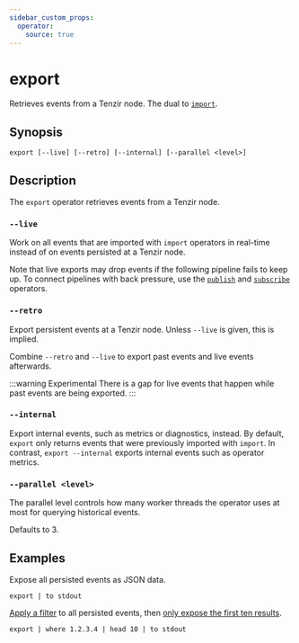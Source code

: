 ```yaml
---
sidebar_custom_props:
  operator:
    source: true
---
```


# export

Retrieves events from a Tenzir node. The dual to [`import`](import.md).

## Synopsis

```
export [--live] [--retro] [--internal] [--parallel <level>]
```

## Description

The `export` operator retrieves events from a Tenzir node.

### `--live`

Work on all events that are imported with `import` operators in real-time
instead of on events persisted at a Tenzir node.

Note that live exports may drop events if the following pipeline fails to keep
up. To connect pipelines with back pressure, use the [`publish`](publish.md) and
[`subscribe`](subscribe.md) operators.

### `--retro`

Export persistent events at a Tenzir node. Unless `--live` is given, this is
implied.

Combine `--retro` and `--live` to export past events and live events afterwards.

:::warning Experimental
There is a gap for live events that happen while past events are being exported.
:::

### `--internal`

Export internal events, such as metrics or diagnostics, instead. By default,
`export` only returns events that were previously imported with `import`. In
contrast, `export --internal` exports internal events such as operator metrics.

### `--parallel <level>`

The parallel level controls how many worker threads the operator uses at most
for querying historical events.

Defaults to 3.

## Examples

Expose all persisted events as JSON data.

```
export | to stdout
```

[Apply a filter](where.md) to all persisted events, then [only expose the first
ten results](head.md).

```
export | where 1.2.3.4 | head 10 | to stdout
```
